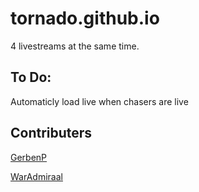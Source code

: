 # tornado.github.io

4 livestreams at the same time.

## To Do:
Automaticly load live when chasers are live 

## Contributers

[GerbenP](https://github.com/gerbenp)

[WarAdmiraal](https://github.com/Waradmiraal)
